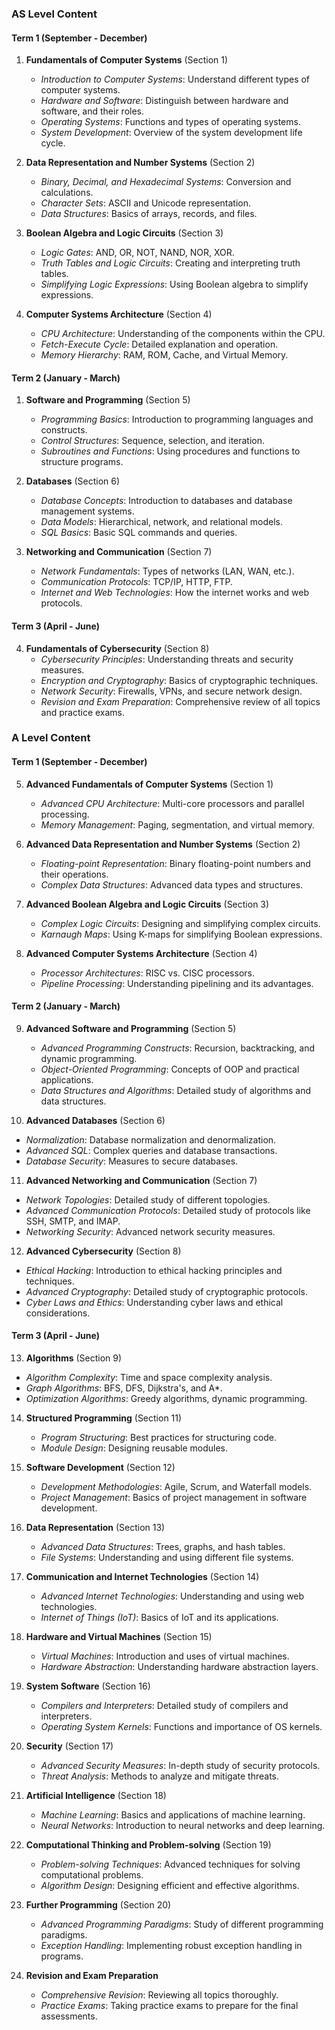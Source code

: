 ### AS Level Content

#### Term 1 (September - December)
1. **Fundamentals of Computer Systems** (Section 1)
   - *Introduction to Computer Systems*: Understand different types of computer systems.
   - *Hardware and Software*: Distinguish between hardware and software, and their roles.
   - *Operating Systems*: Functions and types of operating systems.
   - *System Development*: Overview of the system development life cycle.

2. **Data Representation and Number Systems** (Section 2)
   - *Binary, Decimal, and Hexadecimal Systems*: Conversion and calculations.
   - *Character Sets*: ASCII and Unicode representation.
   - *Data Structures*: Basics of arrays, records, and files.

3. **Boolean Algebra and Logic Circuits** (Section 3)
   - *Logic Gates*: AND, OR, NOT, NAND, NOR, XOR.
   - *Truth Tables and Logic Circuits*: Creating and interpreting truth tables.
   - *Simplifying Logic Expressions*: Using Boolean algebra to simplify expressions.

4. **Computer Systems Architecture** (Section 4)
   - *CPU Architecture*: Understanding of the components within the CPU.
   - *Fetch-Execute Cycle*: Detailed explanation and operation.
   - *Memory Hierarchy*: RAM, ROM, Cache, and Virtual Memory.

#### Term 2 (January - March)
1. **Software and Programming** (Section 5)
   - *Programming Basics*: Introduction to programming languages and constructs.
   - *Control Structures*: Sequence, selection, and iteration.
   - *Subroutines and Functions*: Using procedures and functions to structure programs.

2. **Databases** (Section 6)
   - *Database Concepts*: Introduction to databases and database management systems.
   - *Data Models*: Hierarchical, network, and relational models.
   - *SQL Basics*: Basic SQL commands and queries.

3. **Networking and Communication** (Section 7)
   - *Network Fundamentals*: Types of networks (LAN, WAN, etc.).
   - *Communication Protocols*: TCP/IP, HTTP, FTP.
   - *Internet and Web Technologies*: How the internet works and web protocols.

#### Term 3 (April - June)
4. **Fundamentals of Cybersecurity** (Section 8)
   - *Cybersecurity Principles*: Understanding threats and security measures.
   - *Encryption and Cryptography*: Basics of cryptographic techniques.
   - *Network Security*: Firewalls, VPNs, and secure network design.
   - *Revision and Exam Preparation*: Comprehensive review of all topics and practice exams.

### A Level Content

#### Term 1 (September - December)
5. **Advanced Fundamentals of Computer Systems** (Section 1)
   - *Advanced CPU Architecture*: Multi-core processors and parallel processing.
   - *Memory Management*: Paging, segmentation, and virtual memory.

6. **Advanced Data Representation and Number Systems** (Section 2)
   - *Floating-point Representation*: Binary floating-point numbers and their operations.
   - *Complex Data Structures*: Advanced data types and structures.

7. **Advanced Boolean Algebra and Logic Circuits** (Section 3)
   - *Complex Logic Circuits*: Designing and simplifying complex circuits.
   - *Karnaugh Maps*: Using K-maps for simplifying Boolean expressions.

8. **Advanced Computer Systems Architecture** (Section 4)
   - *Processor Architectures*: RISC vs. CISC processors.
   - *Pipeline Processing*: Understanding pipelining and its advantages.

#### Term 2 (January - March)
9. **Advanced Software and Programming** (Section 5)
   - *Advanced Programming Constructs*: Recursion, backtracking, and dynamic programming.
   - *Object-Oriented Programming*: Concepts of OOP and practical applications.
   - *Data Structures and Algorithms*: Detailed study of algorithms and data structures.

10. **Advanced Databases** (Section 6)
   - *Normalization*: Database normalization and denormalization.
   - *Advanced SQL*: Complex queries and database transactions.
   - *Database Security*: Measures to secure databases.

11. **Advanced Networking and Communication** (Section 7)
   - *Network Topologies*: Detailed study of different topologies.
   - *Advanced Communication Protocols*: Detailed study of protocols like SSH, SMTP, and IMAP.
   - *Networking Security*: Advanced network security measures.

12. **Advanced Cybersecurity** (Section 8)
   - *Ethical Hacking*: Introduction to ethical hacking principles and techniques.
   - *Advanced Cryptography*: Detailed study of cryptographic protocols.
   - *Cyber Laws and Ethics*: Understanding cyber laws and ethical considerations.

#### Term 3 (April - June)
13. **Algorithms** (Section 9)
   - *Algorithm Complexity*: Time and space complexity analysis.
   - *Graph Algorithms*: BFS, DFS, Dijkstra's, and A*.
   - *Optimization Algorithms*: Greedy algorithms, dynamic programming.

14. **Structured Programming** (Section 11)
    - *Program Structuring*: Best practices for structuring code.
    - *Module Design*: Designing reusable modules.

15. **Software Development** (Section 12)
    - *Development Methodologies*: Agile, Scrum, and Waterfall models.
    - *Project Management*: Basics of project management in software development.

16. **Data Representation** (Section 13)
    - *Advanced Data Structures*: Trees, graphs, and hash tables.
    - *File Systems*: Understanding and using different file systems.

17. **Communication and Internet Technologies** (Section 14)
    - *Advanced Internet Technologies*: Understanding and using web technologies.
    - *Internet of Things (IoT)*: Basics of IoT and its applications.

18. **Hardware and Virtual Machines** (Section 15)
    - *Virtual Machines*: Introduction and uses of virtual machines.
    - *Hardware Abstraction*: Understanding hardware abstraction layers.

19. **System Software** (Section 16)
    - *Compilers and Interpreters*: Detailed study of compilers and interpreters.
    - *Operating System Kernels*: Functions and importance of OS kernels.

20. **Security** (Section 17)
    - *Advanced Security Measures*: In-depth study of security protocols.
    - *Threat Analysis*: Methods to analyze and mitigate threats.

21. **Artificial Intelligence** (Section 18)
    - *Machine Learning*: Basics and applications of machine learning.
    - *Neural Networks*: Introduction to neural networks and deep learning.

22. **Computational Thinking and Problem-solving** (Section 19)
    - *Problem-solving Techniques*: Advanced techniques for solving computational problems.
    - *Algorithm Design*: Designing efficient and effective algorithms.

23. **Further Programming** (Section 20)
    - *Advanced Programming Paradigms*: Study of different programming paradigms.
    - *Exception Handling*: Implementing robust exception handling in programs.

24. **Revision and Exam Preparation**
    - *Comprehensive Revision*: Reviewing all topics thoroughly.
    - *Practice Exams*: Taking practice exams to prepare for the final assessments.

